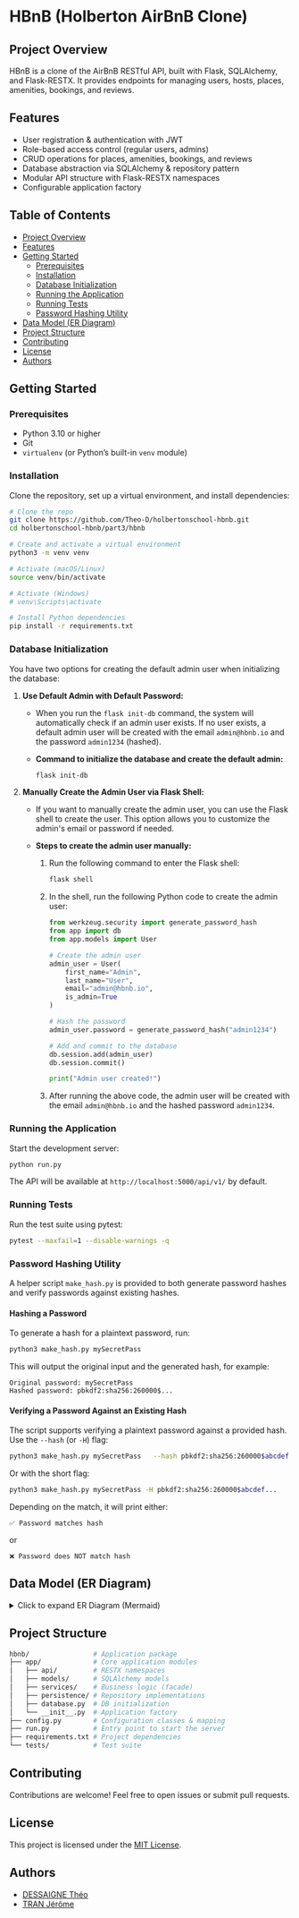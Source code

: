 
# HBnB (Holberton AirBnB Clone)

## Project Overview

HBnB is a clone of the AirBnB RESTful API, built with Flask, SQLAlchemy, and Flask-RESTX. It provides endpoints for managing users, hosts, places, amenities, bookings, and reviews.

## Features

* User registration & authentication with JWT
* Role-based access control (regular users, admins)
* CRUD operations for places, amenities, bookings, and reviews
* Database abstraction via SQLAlchemy & repository pattern
* Modular API structure with Flask-RESTX namespaces
* Configurable application factory

## Table of Contents

* [Project Overview](#project-overview)
* [Features](#features)
* [Getting Started](#getting-started)
  * [Prerequisites](#prerequisites)
  * [Installation](#installation)
  * [Database Initialization](#database-initialization)
  * [Running the Application](#running-the-application)
  * [Running Tests](#running-tests)
  * [Password Hashing Utility](#password-hashing-utility)
* [Data Model (ER Diagram)](#data-model-er-diagram)
* [Project Structure](#project-structure)
* [Contributing](#contributing)
* [License](#license)
* [Authors](#authors)

## Getting Started

### Prerequisites

* Python 3.10 or higher
* Git
* `virtualenv` (or Python’s built-in `venv` module)

### Installation

Clone the repository, set up a virtual environment, and install dependencies:

```bash
# Clone the repo
git clone https://github.com/Theo-D/holbertonschool-hbnb.git
cd holbertonschool-hbnb/part3/hbnb

# Create and activate a virtual environment
python3 -m venv venv

# Activate (macOS/Linux)
source venv/bin/activate

# Activate (Windows)
# venv\Scripts\activate

# Install Python dependencies
pip install -r requirements.txt
```

### Database Initialization

You have two options for creating the default admin user when initializing the database:

1. **Use Default Admin with Default Password:**
   - When you run the `flask init-db` command, the system will automatically check if an admin user exists. If no user exists, a default admin user will be created with the email `admin@hbnb.io` and the password `admin1234` (hashed).

   - **Command to initialize the database and create the default admin:**
     ```bash
     flask init-db
     ```

2. **Manually Create the Admin User via Flask Shell:**
   - If you want to manually create the admin user, you can use the Flask shell to create the user. This option allows you to customize the admin's email or password if needed.

   - **Steps to create the admin user manually:**
     1. Run the following command to enter the Flask shell:
        ```bash
        flask shell
        ```
     2. In the shell, run the following Python code to create the admin user:
        ```python
        from werkzeug.security import generate_password_hash
        from app import db
        from app.models import User

        # Create the admin user
        admin_user = User(
            first_name="Admin",
            last_name="User",
            email="admin@hbnb.io",
            is_admin=True
        )

        # Hash the password
        admin_user.password = generate_password_hash("admin1234")

        # Add and commit to the database
        db.session.add(admin_user)
        db.session.commit()

        print("Admin user created!")
        ```
     3. After running the above code, the admin user will be created with the email `admin@hbnb.io` and the hashed password `admin1234`.

### Running the Application

Start the development server:

```bash
python run.py
```

The API will be available at `http://localhost:5000/api/v1/` by default.

### Running Tests

Run the test suite using pytest:

```bash
pytest --maxfail=1 --disable-warnings -q
```

### Password Hashing Utility

A helper script `make_hash.py` is provided to both generate password hashes and verify passwords against existing hashes.

#### Hashing a Password

To generate a hash for a plaintext password, run:

```bash
python3 make_hash.py mySecretPass
```

This will output the original input and the generated hash, for example:

```
Original password: mySecretPass
Hashed password: pbkdf2:sha256:260000$...
```

#### Verifying a Password Against an Existing Hash

The script supports verifying a plaintext password against a provided hash. Use the `--hash` (or `-H`) flag:

```bash
python3 make_hash.py mySecretPass   --hash pbkdf2:sha256:260000$abcdef...
```

Or with the short flag:

```bash
python3 make_hash.py mySecretPass -H pbkdf2:sha256:260000$abcdef...
```

Depending on the match, it will print either:

```
✅ Password matches hash
```

or

```
❌ Password does NOT match hash
```


## Data Model (ER Diagram)

<details>
<summary>Click to expand ER Diagram (Mermaid)</summary>

```mermaid
erDiagram
  USER {
    string id PK
    string first_name
    string last_name
    string email
    string password
    boolean is_admin
    datetime created_at
    datetime updated_at
  }
  HOST {
    string id PK
  }
  PLACE {
    string id PK
    string title
    string description
    float price
    float latitude
    float longitude
    int capacity
    string user_id
    string host_id
  }
  BOOKING {
    string id PK
    string user_id
    string place_id
    date start_date
    date end_date
    float total_price
    int guest_count
  }
  REVIEW {
    string id PK
    string text
    string user_id
    string place_id
    string booking_id
    int rating
  }
  AMENITY {
    string id PK
    string name
  }
  PLACE_AMENITIES {
    string place_id PK
    string amenity_id PK
  }

  USER ||--o{ BOOKING : makes
  USER ||--o{ REVIEW : writes
  HOST ||--o{ PLACE : owns
  PLACE ||--o{ BOOKING : has
  PLACE ||--o{ REVIEW : receives
  BOOKING ||--|| REVIEW : is_reviewed
  PLACE ||--o{ PLACE_AMENITIES : links
  AMENITY ||--o{ PLACE_AMENITIES : links
  PLACE_AMENITIES }o--|| PLACE : belongs_to
  PLACE_AMENITIES }o--|| AMENITY : belongs_to
```

</details>

## Project Structure

```bash
hbnb/                # Application package
├── app/             # Core application modules
│   ├── api/         # RESTX namespaces
│   ├── models/      # SQLAlchemy models
│   ├── services/    # Business logic (facade)
│   ├── persistence/ # Repository implementations
│   ├── database.py  # DB initialization
│   └── __init__.py  # Application factory
├── config.py        # Configuration classes & mapping
├── run.py           # Entry point to start the server
├── requirements.txt # Project dependencies
└── tests/           # Test suite
```

## Contributing

Contributions are welcome! Feel free to open issues or submit pull requests.

## License

This project is licensed under the [MIT License](LICENSE).

## Authors

- [DESSAIGNE Théo](https://github.com/Theo-D)
- [TRAN Jérôme](https://github.com/jerome244)

